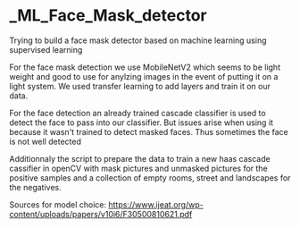 # _ML_Face_Mask_detector
Trying to build a face mask detector based on machine learning using supervised learning

For the face mask detection we use MobileNetV2 which seems to be light weight and good to use for anylzing images in the event of putting it on a light system.
We used transfer learning to add layers and train it on our data.

For the face detection an already trained cascade classifier is used to detect the face to pass into our classifier. But issues arise when using it because it wasn't trained to detect masked faces. Thus sometimes the face is not well detected

Additionnaly the script to prepare the data to train a new haas cascade cassifier in openCV with mask pictures and unmasked pictures for the positive samples and a collection of empty rooms, street and landscapes for the negatives.

Sources for model choice: https://www.ijeat.org/wp-content/uploads/papers/v10i6/F30500810621.pdf
